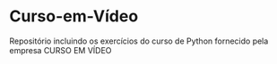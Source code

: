 # Curso-em-Vídeo
Repositório incluindo os exercícios do curso de Python fornecido pela empresa CURSO EM VÍDEO
